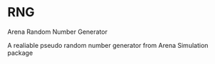 # RNG

Arena Random Number Generator

A realiable pseudo random number generator from Arena Simulation package
